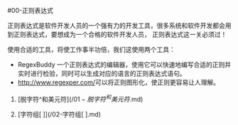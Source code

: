 #00-正则表达式

  正则表达式是软件开发人员的一个强有力的开发工具，很多系统和软件开发都会用到正则表达式，要想成为一个合格的软件开发人员，
正则表达式这一关必须过！

  使用合适的工具，将使工作事半功倍，我们这使用两个工具：
  * RegexBuddy 一个正则表达式的编辑器，使用它可以快速地编写合适的正则并实时进行检验，同时可以生成对应的语言的正则表达式语句。
  * <a href="http://www.regexper.com/">http://www.regexper.com/</a>可以将正则图形化，使正则更容易让人理解。

01. [脱字符^和美元符$](/01-脱字符^和美元符$.md)

02. [字符组[ ]](/02-字符组[ ].md)
